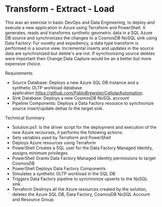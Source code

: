 # Transform - Extract - Load
This was an exercise in basic DevOps and Data Engineering, to deploy and execute a new application in Azure using Terraform and PowerShell. It generates, reads and transforms synthetic geometric data in a SQL Azure DB source and synchronizes the changes to a CosmosDB NoSQL sink using Data Factory: For novelty and expediency, a data type transform is performed in a source view. Incremental inserts and updates in the source data are synchronized but delete's are not. If synchronizing source deletes were important then Change Data Capture would be an a better but more expensive choice.

Requirements
 - Source Database: Deploys a new Azure SQL DB instance and a synthetic OLTP workload database application https://github.com/PabloBrewster/CellularAutomation.
 - Sink Database: Deploys a new CosmosDB NoSQL account
 - Pipeline Components: Deploys a Data Factory resource to synchronize source insert/update deltas to the target sink.

Technical Summary 
 - Solution.ps1: Is the driver script for the deployment and execution of the new Azure recourses, it performs the following actions:
 - Sets variables used by Terraform and PowerShell
 - Deploys Azure resources using Terraform
 - PowerShell Creates a SQL user for the Data Factory Managed Identity, assigns minimum privileges
 - PowerShell Grants Data Factory Managed Identity permissions to target CosmosDB
 - PowerShell Deploys Data Factory Components
 - Simulates a synthetic OLTP workload in the SQL DB
 - Triggers Data Factory pipeline to synchronize upserts to the NoSQL sink.
 - Terraform Destroys all the Azure resources created by the solution, deletes the Azure SQL DB, Data Factory, CosmosDB NoSQL Account and Resource Group.
